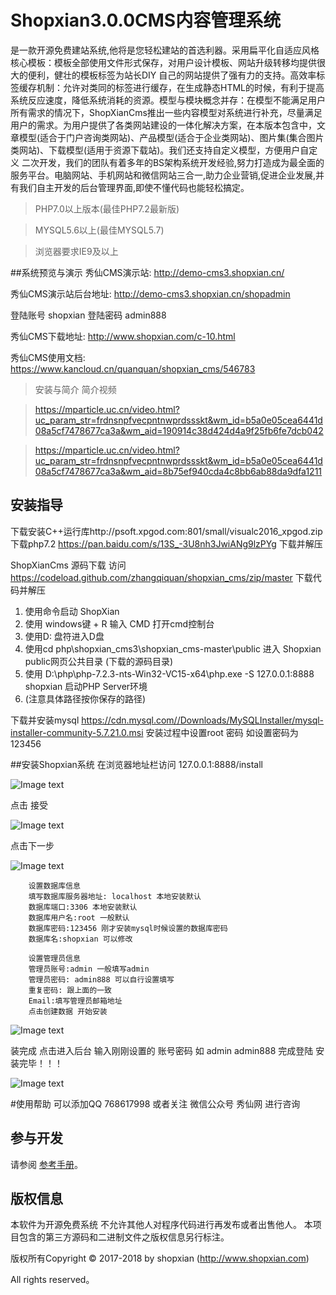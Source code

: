 Shopxian3.0.0CMS内容管理系统
===============

是一款开源免费建站系统,他将是您轻松建站的首选利器。采用扁平化自适应风格核心模板：模板全部使用文件形式保存，对用户设计模板、网站升级转移均提供很大的便利，健壮的模板标签为站长DIY 自己的网站提供了强有力的支持。高效率标签缓存机制：允许对类同的标签进行缓存，在生成静态HTML的时候，有利于提高系统反应速度，降低系统消耗的资源。模型与模块概念并存：在模型不能满足用户所有需求的情况下，ShopXianCms推出一些内容模型对系统进行补充，尽量满足用户的需求。为用户提供了各类网站建设的一体化解决方案，在本版本包含中，文章模型(适合于门户咨询类网站)、产品模型(适合于企业类网站)、图片集(集合图片类网站)、下载模型(适用于资源下载站)。我们还支持自定义模型，方便用户自定义 二次开发，我们的团队有着多年的BS架构系统开发经验,努力打造成为最全面的服务平台。电脑网站、手机网站和微信网站三合一,助力企业营销,促进企业发展,并有我们自主开发的后台管理界面,即使不懂代码也能轻松搞定。



> PHP7.0以上版本(最佳PHP7.2最新版) 

> MYSQL5.6以上(最佳MYSQL5.7) 

> 浏览器要求IE9及以上

##系统预览与演示
秀仙CMS演示站: <a href="http://demo-cms3.shopxian.cn/" target="_blank">http://demo-cms3.shopxian.cn/</a>

秀仙CMS演示站后台地址: 
http://demo-cms3.shopxian.cn/shopadmin

登陆账号  shopxian  登陆密码 admin888

秀仙CMS下载地址:
http://www.shopxian.com/c-10.html

秀仙CMS使用文档:
https://www.kancloud.cn/quanquan/shopxian_cms/546783

>安装与简介 简介视频

>https://mparticle.uc.cn/video.html?uc_param_str=frdnsnpfvecpntnwprdssskt&wm_id=b5a0e05cea6441d08a5cf7478677ca3a&wm_aid=190914c38d424d4a9f25fb6fe7dcb042

>https://mparticle.uc.cn/video.html?uc_param_str=frdnsnpfvecpntnwprdssskt&wm_id=b5a0e05cea6441d08a5cf7478677ca3a&wm_aid=8b75ef940cda4c8bb6ab88da9dfa1211

## 安装指导
下载安装C++运行库http://psoft.xpgod.com:801/small/visualc2016_xpgod.zip
下载php7.2  https://pan.baidu.com/s/13S_-3U8nh3JwiANg9lzPYg 下载并解压

ShopXianCms 源码下载
访问 https://codeload.github.com/zhangqiquan/shopxian_cms/zip/master 下载代码并解压

1. 使用命令启动 ShopXian 
2. 使用 windows键 + R 输入 CMD  打开cmd控制台 
3. 使用D: 盘符进入D盘 
4. 使用cd  php\shopxian_cms3\shopxian_cms-master\public 进入 Shopxian public网页公共目录 (下载的源码目录)
5. 使用 D:\php\php-7.2.3-nts-Win32-VC15-x64\php.exe -S 127.0.0.1:8888 shopxian 启动PHP Server环境
6. (注意具体路径按你保存的路径)

下载并安装mysql
https://cdn.mysql.com//Downloads/MySQLInstaller/mysql-installer-community-5.7.21.0.msi
安装过程中设置root 密码 如设置密码为 123456

##安装Shopxian系统
在浏览器地址栏访问 127.0.0.1:8888/install

![Image text](https://box.kancloud.cn/1dc62de62412289f524ca3789d022f0d_755x587.png)

点击  接受

![Image text](https://box.kancloud.cn/9653444ff1273d165e64da889b86d64a_749x563.png)

点击下一步

![Image text](https://box.kancloud.cn/5b58159a4ee5faa6a06ccb1274822771_751x654.png)

	    设置数据库信息
	    填写数据库服务器地址: localhost 本地安装默认
	    数据库端口:3306 本地安装默认
	    数据库用户名:root 一般默认
	    数据库密码:123456 刚才安装mysql时候设置的数据库密码
	    数据库名:shopxian 可以修改
	
	    设置管理员信息
	    管理员账号:admin 一般填写admin
	    管理员密码: admin888 可以自行设置填写
	    重复密码: 跟上面的一致
	    Email:填写管理员邮箱地址
	    点击创建数据 开始安装

![Image text](https://box.kancloud.cn/0c2fd4b6316b18446655f5fd1319bfe0_752x316.png)

装完成 点击进入后台 输入刚刚设置的 账号密码 如 admin admin888 完成登陆 安装完毕！！！

![Image text](https://box.kancloud.cn/38ee929d368e96269e6d566dbdb0382d_872x706.png)


#使用帮助 可以添加QQ 768617998 或者关注 微信公众号 秀仙网  进行咨询


## 参与开发
请参阅 [参考手册](https://www.kancloud.cn/quanquan/shopxian_cms/546783)。

## 版权信息
本软件为开源免费系统  不允许其他人对程序代码进行再发布或者出售他人。
本项目包含的第三方源码和二进制文件之版权信息另行标注。

版权所有Copyright © 2017-2018 by shopxian (http://www.shopxian.com)

All rights reserved。
